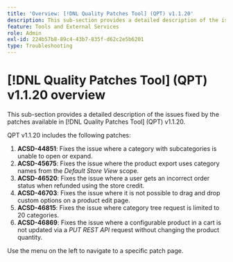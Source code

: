 ```yaml
---
title: 'Overview: [!DNL Quality Patches Tool] (QPT) v1.1.20'
description: This sub-section provides a detailed description of the issues fixed by the patches available in [!DNL Quality Patches Tool] (QPT) v1.1.20.
feature: Tools and External Services
role: Admin
exl-id: 224b57b8-89c4-43b7-835f-d62c2e5b6201
type: Troubleshooting
---
```

# [!DNL Quality Patches Tool] (QPT) v1.1.20 overview

This sub-section provides a detailed description of the issues fixed by the patches available in [!DNL Quality Patches Tool] (QPT) v1.1.20.

QPT v1.1.20 includes the following patches:

1. **ACSD-44851**: Fixes the issue where a category with subcategories is unable to open or expand.
1. **ACSD-45675**: Fixes the issue where the product export uses category names from the *Default Store View* scope.
1. **ACSD-46520**: Fixes the issue where a user gets an incorrect order status when refunded using the store credit.
1. **ACSD-46703**: Fixes the issue where it is not possible to drag and drop custom options on a product edit page.
1. **ACSD-46815**: Fixes the issue where category tree request is limited to 20 categories.
1. **ACSD-46869**: Fixes the issue where a configurable product in a cart is not updated via a *PUT REST API* request without changing the product quantity.

Use the menu on the left to navigate to a specific patch page.
